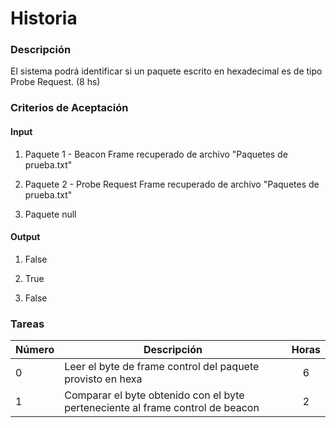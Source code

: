 # Historia

### Descripción

El sistema podrá identificar si un paquete escrito en hexadecimal es de tipo Probe Request. (8 hs)

### Criterios de Aceptación

#### Input 

1) Paquete 1 - Beacon Frame recuperado de archivo "Paquetes de prueba.txt"

2) Paquete 2 - Probe Request Frame recuperado de archivo "Paquetes de prueba.txt"

3) Paquete null

#### Output

1) False

2) True

3) False

### Tareas

| Número | Descripción | Horas | 
| ------ | ------ | :------: |
| 0 | Leer el byte de frame control del paquete provisto en hexa | 6 |
| 1 | Comparar el byte obtenido con el byte perteneciente al frame control de beacon | 2 |

